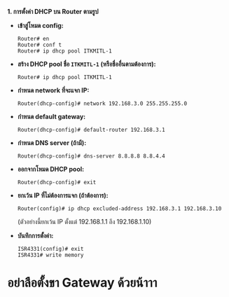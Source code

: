 

**1. การตั้งค่า DHCP บน Router ตามรูป**

*   **เข้าสู่โหมด config:**
    ```
    Router# en
    Router# conf t
    Router# ip dhcp pool ITKMITL-1
    ```

*   **สร้าง DHCP pool ชื่อ `ITKMITL-1` (หรือชื่ออื่นตามต้องการ):**
    ```
    Router# ip dhcp pool ITKMITL-1
    ```
*   **กำหนด network ที่จะแจก IP:**
    ```
    Router(dhcp-config)# network 192.168.3.0 255.255.255.0
    ```
*   **กำหนด default gateway:**
    ```
    Router(dhcp-config)# default-router 192.168.3.1
    ```
*   **กำหนด DNS server (ถ้ามี):**
    ```
    Router(dhcp-config)# dns-server 8.8.8.8 8.8.4.4
    ```
*   **ออกจากโหมด DHCP pool:**
    ```
    Router(dhcp-config)# exit
    ```
*   **ยกเว้น IP ที่ไม่ต้องการแจก (ถ้าต้องการ):**
    ```
    Router(config)# ip dhcp excluded-address 192.168.3.1 192.168.3.10
    ```
    (ตัวอย่างนี้ยกเว้น IP ตั้งแต่ 192.168.1.1 ถึง 192.168.1.10)
*   **บันทึกการตั้งค่า:**
    ```
    ISR4331(config)# exit
    ISR4331# write memory
    ```

# อย่าลือตั้งขา Gateway ด้วยน้าาา